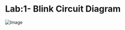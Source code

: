 # Lab:1- Blink Circuit Diagram 
![Image](https://github.com/shashank195/IOT-UG-SEM5/blob/master/01-Blink/BlinkCircuit.jpg)
